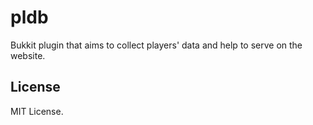 # pldb
Bukkit plugin that aims to collect players' data and help to serve on the website.

## License
MIT License.